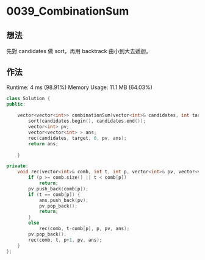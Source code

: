 # 0039_CombinationSum
## 想法
先對 candidates 做 sort，再用 backtrack 由小到大去遞迴。
## 作法
Runtime: 4 ms (98.91%)
Memory Usage: 11.1 MB (64.03%)
```C++
class Solution {
public:
    
    vector<vector<int>> combinationSum(vector<int>& candidates, int target) {
        sort(candidates.begin(), candidates.end());
        vector<int> pv;
        vector<vector<int> > ans;
        rec(candidates, target, 0, pv, ans);
        return ans;
        
    }

private:
    void rec(vector<int>& comb, int t, int p, vector<int>& pv, vector<vector<int> >& ans) {
        if (p >= comb.size() || t < comb[p])
            return;
        pv.push_back(comb[p]);        
        if (t == comb[p]) {
            ans.push_back(pv);
            pv.pop_back();
            return;
        }
        else
            rec(comb, t-comb[p], p, pv, ans);
        pv.pop_back();
        rec(comb, t, p+1, pv, ans);
    }
};
    

    
```

